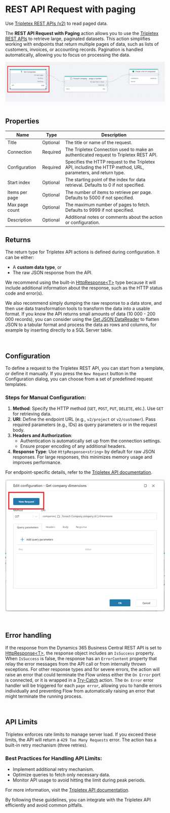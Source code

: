 # REST API Request with paging

Use [Tripletex REST APIs (v2)](https://tripletex.no/v2-docs/) to read paged data.  


The **REST API Request with Paging** action allows you to use the [Tripletex REST APIs](https://tripletex.no/v2-docs/) to retrieve large, paginated datasets. This action simplifies working with endpoints that return multiple pages of data, such as lists of customers, invoices, or accounting records. Pagination is handled automatically, allowing you to focus on processing the data.  

![img](/images/flow/rest-api-paging-trip.png)  
<br/>

## Properties

| Name            | Type     | Description                                                                                   |
|----------------- | -------- | --------------------------------------------------------------------------------------------- |
| Title           | Optional | The title or name of the request.                                                             |
| Connection      | Required | The Tripletex Connection used to make an authenticated request to Tripletex REST API.         |
| Configuration   | Required | Specifies the HTTP request to the Tripletex API, including the HTTP method, URL, parameters, and return type. |
| Start index     | Optional | The starting point of the index for data retrieval. Defaults to 0 if not specified.           |
| Items per page  | Optional | The number of items to retrieve per page. Defaults to 5000 if not specified.                  |
| Max page count  | Optional | The maximum number of pages to fetch. Defaults to 9999 if not specified.                      |
| Description     | Optional | Additional notes or comments about the action or configuration.                               |



## Returns  

The return type for Tripletex API actions is defined during configuration. It can be either:  
- A **custom data type**, or  
- The raw JSON response from the API.  

We recommend using the built-in [HttpResponse&lt;T&gt;](../../api-reference/built-in-types/http-response.md) type because it will include additional information about the response, such as the HTTP status code and error(s).

We also recommend simply dumping the raw response to a data store, and then use data transformation tools to transform the data into a usable format. If you know the API returns small amounts of data (10 000 - 200 000 records), you can consider using the [Get JSON DataReader](../json/get-json-datareader.md) to flatten JSON to a tabular format and process the data as rows and columns, for example by inserting directly to a SQL Server table.

<br/>

## Configuration  

To define a request to the Tripletex REST API, you can start from a template, or define it manually.
If you press the `New Request` button in the Configuration dialog, you can choose from a set of predefined request templates.  

### Steps for Manual Configuration:  

1. **Method**: Specify the HTTP method (`GET`, `POST`, `PUT`, `DELETE`, etc.). Use `GET` for retrieving data.  
2. **URI**: Define the endpoint URL (e.g., `v2/project` or `v2/customer`). Pass required parameters (e.g., IDs) as query parameters or in the request body.  
3. **Headers and Authorization**:  
   - Authentication is automatically set up from the connection settings.
   - Ensure proper encoding of any additional headers.  
4. **Response Type**: Use `HttpResponse<string>` by default for raw JSON responses. For large responses, this minimizes memory usage and improves performance.  

For endpoint-specific details, refer to the [Tripletex API documentation](https://tripletex.no/v2-docs/).  

![img](/images/flow/dynamics365-bc-new-request.png)

<br/>

## Error handling

If the response from the Dynamics 365 Business Central REST API is set to [HttpResponse&lt;T&gt;](../../api-reference/built-in-types/http-response.md), the response object includes an `IsSuccess` property. When `IsSuccess` is false, the response has an `ErrorContent` property that relay the error messages from the API call or from internally thrown exceptions. 
For other response types and for severe errors, the action will raise an error that could terminate the Flow unless either the `On Error` port is connected, or it is wrapped in a [Try-Catch](../built-in/try-catch.md) action. 
The `On Error` error handler will be triggered for each `page error`, allowing you to handle errors individually and preventing Flow from automatically raising an error that might terminate the running process.

<br>

## API Limits  

Tripletex enforces rate limits to manage server load. If you exceed these limits, the API will return a `429 Too Many Requests` error. The action has a built-in retry mechanism (three retries).  

### Best Practices for Handling API Limits:  
- Implement additional retry mechanism.  
- Optimize queries to fetch only necessary data.  
- Monitor API usage to avoid hitting the limit during peak periods.  

For more information, visit the [Tripletex API documentation](https://tripletex.no/v2-docs/).  

By following these guidelines, you can integrate with the Tripletex API efficiently and avoid common pitfalls.
